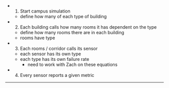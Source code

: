 - 1. Start campus simulation
  - define how many of each type of building
- 2. Each building calls how many rooms it has dependent on the type
  - define how many rooms there are in each building
  - rooms have type
- 3. Each rooms /  corridor calls its sensor
  - each sensor has its own type
  - each type has its own failure rate
    - need to work with Zach on these equations
- 4. Every sensor reports a given metric
---
